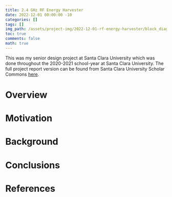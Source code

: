 ```yaml
---
title: 2.4 GHz RF Energy Harvester
date: 2022-12-01 00:00:00 -10
categories: []
tags: []
img_path: /assets/project-img/2022-12-01-rf-energy-harvester/block_diagram.png
toc: true
comments: false
math: true
---
```


This was my senior design project at Santa Clara University which was done throughout the 2020-2021 school-year at Santa Clara University. The full project report version can be found from Santa Clara University Scholar Commons [here](https://scholarcommons.scu.edu/elec_senior/62/).

# Overview

# Motivation
 
# Background

# Conclusions

# References
